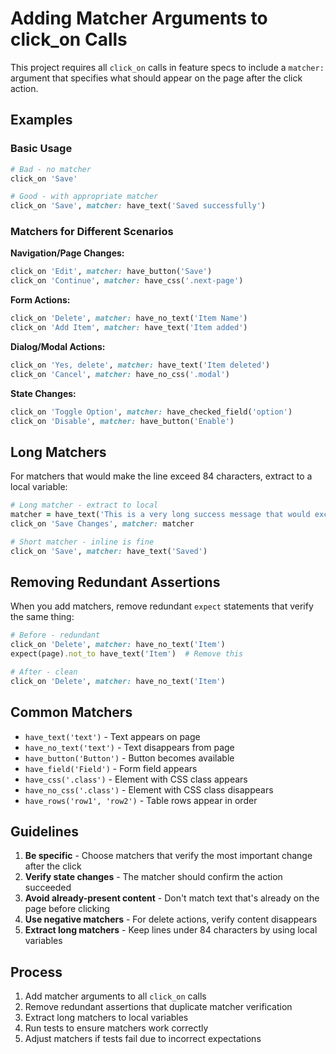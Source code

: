 # Adding Matcher Arguments to click_on Calls

This project requires all `click_on` calls in feature specs to include a `matcher:` argument that specifies what should appear on the page after the click action.

## Examples

### Basic Usage
```ruby
# Bad - no matcher
click_on 'Save'

# Good - with appropriate matcher
click_on 'Save', matcher: have_text('Saved successfully')
```

### Matchers for Different Scenarios

**Navigation/Page Changes:**
```ruby
click_on 'Edit', matcher: have_button('Save')
click_on 'Continue', matcher: have_css('.next-page')
```

**Form Actions:**
```ruby
click_on 'Delete', matcher: have_no_text('Item Name')
click_on 'Add Item', matcher: have_text('Item added')
```

**Dialog/Modal Actions:**
```ruby
click_on 'Yes, delete', matcher: have_text('Item deleted')
click_on 'Cancel', matcher: have_no_css('.modal')
```

**State Changes:**
```ruby
click_on 'Toggle Option', matcher: have_checked_field('option')
click_on 'Disable', matcher: have_button('Enable')
```

## Long Matchers

For matchers that would make the line exceed 84 characters, extract to a local variable:

```ruby
# Long matcher - extract to local
matcher = have_text('This is a very long success message that would exceed the line limit')
click_on 'Save Changes', matcher: matcher

# Short matcher - inline is fine
click_on 'Save', matcher: have_text('Saved')
```

## Removing Redundant Assertions

When you add matchers, remove redundant `expect` statements that verify the same thing:

```ruby
# Before - redundant
click_on 'Delete', matcher: have_no_text('Item')
expect(page).not_to have_text('Item')  # Remove this

# After - clean
click_on 'Delete', matcher: have_no_text('Item')
```

## Common Matchers

- `have_text('text')` - Text appears on page
- `have_no_text('text')` - Text disappears from page  
- `have_button('Button')` - Button becomes available
- `have_field('Field')` - Form field appears
- `have_css('.class')` - Element with CSS class appears
- `have_no_css('.class')` - Element with CSS class disappears
- `have_rows('row1', 'row2')` - Table rows appear in order

## Guidelines

1. **Be specific** - Choose matchers that verify the most important change after the click
2. **Verify state changes** - The matcher should confirm the action succeeded
3. **Avoid already-present content** - Don't match text that's already on the page before clicking
4. **Use negative matchers** - For delete actions, verify content disappears
5. **Extract long matchers** - Keep lines under 84 characters by using local variables

## Process

1. Add matcher arguments to all `click_on` calls
2. Remove redundant assertions that duplicate matcher verification
3. Extract long matchers to local variables
4. Run tests to ensure matchers work correctly
5. Adjust matchers if tests fail due to incorrect expectations